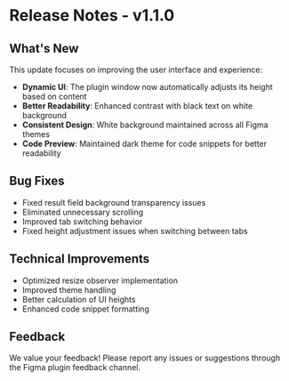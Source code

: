 # Release Notes - v1.1.0

## What's New

This update focuses on improving the user interface and experience:

- **Dynamic UI**: The plugin window now automatically adjusts its height based on content
- **Better Readability**: Enhanced contrast with black text on white background
- **Consistent Design**: White background maintained across all Figma themes
- **Code Preview**: Maintained dark theme for code snippets for better readability

## Bug Fixes

- Fixed result field background transparency issues
- Eliminated unnecessary scrolling
- Improved tab switching behavior
- Fixed height adjustment issues when switching between tabs

## Technical Improvements

- Optimized resize observer implementation
- Improved theme handling
- Better calculation of UI heights
- Enhanced code snippet formatting

## Feedback

We value your feedback! Please report any issues or suggestions through the Figma plugin feedback channel.
